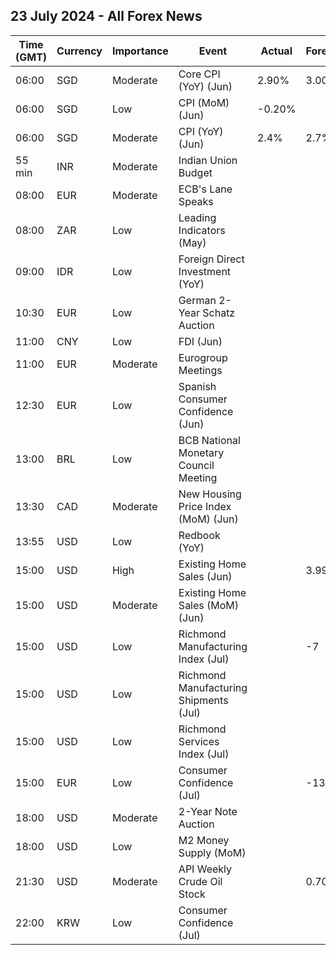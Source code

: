 ## 23 July 2024 - All Forex News

| Time (GMT) | Currency | Importance | Event | Actual | Forecast | Previous |
|------|----------|------------|-------|--------|----------|----------|
| 06:00 | SGD | Moderate | Core CPI (YoY) (Jun) | 2.90% | 3.00% | 3.10% |
| 06:00 | SGD | Low | CPI (MoM) (Jun) | -0.20% |  | 0.70% |
| 06:00 | SGD | Moderate | CPI (YoY) (Jun) | 2.4% | 2.7% | 3.1% |
| 55 min | INR | Moderate | Indian Union Budget |  |  |  |
| 08:00 | EUR | Moderate | ECB's Lane Speaks |  |  |  |
| 08:00 | ZAR | Low | Leading Indicators (May) |  |  | 113.00% |
| 09:00 | IDR | Low | Foreign Direct Investment (YoY) |  |  | 15.50% |
| 10:30 | EUR | Low | German 2-Year Schatz Auction |  |  | 2.800% |
| 11:00 | CNY | Low | FDI (Jun) |  |  | -28.20% |
| 11:00 | EUR | Moderate | Eurogroup Meetings |  |  |  |
| 12:30 | EUR | Low | Spanish Consumer Confidence (Jun) |  |  | 83.8 |
| 13:00 | BRL | Low | BCB National Monetary Council Meeting |  |  |  |
| 13:30 | CAD | Moderate | New Housing Price Index (MoM) (Jun) |  |  | 0.2% |
| 13:55 | USD | Low | Redbook (YoY) |  |  | 4.8% |
| 15:00 | USD | High | Existing Home Sales (Jun) |  | 3.99M | 4.11M |
| 15:00 | USD | Moderate | Existing Home Sales (MoM) (Jun) |  |  | -0.7% |
| 15:00 | USD | Low | Richmond Manufacturing Index (Jul) |  | -7 | -10 |
| 15:00 | USD | Low | Richmond Manufacturing Shipments (Jul) |  |  | -9 |
| 15:00 | USD | Low | Richmond Services Index (Jul) |  |  | -11 |
| 15:00 | EUR | Low | Consumer Confidence (Jul) |  | -13.0 | -14.0 |
| 18:00 | USD | Moderate | 2-Year Note Auction |  |  | 4.706% |
| 18:00 | USD | Low | M2 Money Supply (MoM) |  |  | 20.96T |
| 21:30 | USD | Moderate | API Weekly Crude Oil Stock |  | 0.700M | -4.440M |
| 22:00 | KRW | Low | Consumer Confidence (Jul) |  |  | 100.9 |
